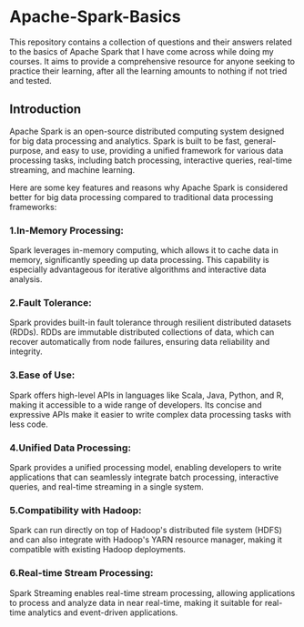 # Apache-Spark-Basics

This repository contains a collection of questions and their answers related to the basics of Apache Spark that I have come across while doing my courses. It aims to provide a comprehensive resource for anyone seeking to practice their learning, after all the learning amounts to nothing if not tried and tested.

## Introduction  

Apache Spark is an open-source distributed computing system designed for big data processing and analytics. Spark is built to be fast, general-purpose, and easy to use, providing a unified framework for various data processing tasks, including batch processing, interactive queries, real-time streaming, and machine learning.  

Here are some key features and reasons why Apache Spark is considered better for big data processing compared to traditional data processing frameworks:    

### 1.In-Memory Processing:  
Spark leverages in-memory computing, which allows it to cache data in memory, significantly speeding up data processing. This capability is especially advantageous for iterative algorithms and interactive data analysis.  

### 2.Fault Tolerance:  
Spark provides built-in fault tolerance through resilient distributed datasets (RDDs). RDDs are immutable distributed collections of data, which can recover automatically from node failures, ensuring data reliability and integrity.  

### 3.Ease of Use:  
Spark offers high-level APIs in languages like Scala, Java, Python, and R, making it accessible to a wide range of developers. Its concise and expressive APIs make it easier to write complex data processing tasks with less code.  

### 4.Unified Data Processing:  
Spark provides a unified processing model, enabling developers to write applications that can seamlessly integrate batch processing, interactive queries, and real-time streaming in a single system.  

### 5.Compatibility with Hadoop:  
Spark can run directly on top of Hadoop's distributed file system (HDFS) and can also integrate with Hadoop's YARN resource manager, making it compatible with existing Hadoop deployments.  

### 6.Real-time Stream Processing:  
Spark Streaming enables real-time stream processing, allowing applications to process and analyze data in near real-time, making it suitable for real-time analytics and event-driven applications.  
